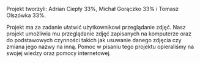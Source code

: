 Projekt tworzyli:
Adrian Ciepły 33%, Michał Gorączko 33% i Tomasz Olszówka 33%.

Projekt ma za zadanie ułatwić użytkownikowi przeglądanie zdjęć. 
Nasz projekt umożliwia mu przeglądanie zdjęć zapisanych na komputerze oraz do podstawowych czynności takich jak usuwanie danego zdjęcia czy zmiana jego nazwy na inną.
Pomoc w pisaniu tego projektu opieraliśmy na swojej wiedzy oraz pomocy internetowej.
